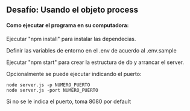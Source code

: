 ## Desafío: Usando el objeto process
#### Como ejecutar el programa en su computadora:

Ejecutar "npm install" para instalar las dependecias.

Definir las variables de entorno en el .env de acuerdo al .env.sample

Ejecutar "npm start" para crear la estructura de db y arrancar el server.

Opcionalmente se puede ejecutar indicando el puerto:

```
node server.js -p NUMERO_PUERTO
node server.js -port NUMERO_PUERTO
```

Si no se le indica el puerto, toma 8080 por default